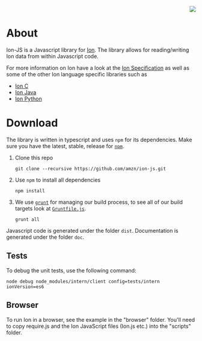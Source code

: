 <p align="right">
 <a title="" href="https://api.travis-ci.org/amzn/ion-js.svg?branch=master">
 <img src="https://api.travis-ci.org/amzn/ion-js.svg?branch=master"/>
 </a>
</p>

# About 

Ion-JS is a Javascript library for [Ion](https://amznlabs.github.io/ion-docs/). The library allows for reading/writing Ion 
data from within Javascript code. 

For more information on Ion have a look at the [Ion Specification](https://amznlabs.github.io/ion-docs/spec.html) as well as some of the other Ion language specific libraries such as 

* [Ion C](https://github.com/amznlabs/ion-c)
* [Ion Java](https://github.com/amznlabs/ion-java)
* [Ion Python](https://github.com/amznlabs/ion-python)


# Download

The library is written in typescript and uses `npm` for its dependencies. Make sure you have the latest, stable, release 
for [`npm`](https://nodejs.org/en/).

1. Clone this repo 
    ```
    git clone --recursive https://github.com/amzn/ion-js.git
    ```
1. Use `npm` to install all dependencies
    ```
    npm install 
    ```
1. We use [`grunt`](https://gruntjs.com/) for managing our build process, to see all of our build targets look at [`Gruntfile.js`](Gruntfile.js). 
    ```
    grunt all
    ```
Javascript code is generated under the folder `dist`. Documentation is generated under the folder `doc`.  


## Tests 

To debug the unit tests, use the following command:

```
node debug node_modules/intern/client config=tests/intern ionVersion=es6
```

## Browser 

To run Ion in a browser, see the example in the "browser" folder. You'll need to copy require.js and the Ion JavaScript files (Ion.js etc.) into the "scripts" folder.
